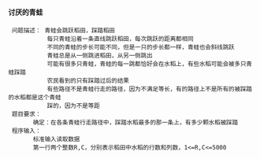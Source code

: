 #### 讨厌的青蛙  

     问题描述： 青蛙会跳跃稻田，踩踏稻田  
               每只青蛙沿着一条直线跳跃稻田，每次跳跃的距离都相同  
               不同的青蛙的步长可能不同，但是一只的步长都一样，青蛙也会斜线跳跃  
               青蛙总是从一侧跳进稻田，从另一侧跳出  
               可能有很多只青蛙，青蛙的每一跳都恰好会在水稻上，有些水稻可能会被多只青蛙踩踏  
               农民看到的只有踩踏过后的结果  
               有些路径不是青蛙行走的路径，因为不满足等长，有的路径上不是所有的被踩踏的水稻都是这个青蛙  
               踩的，因为不是等距  
     题目要求：
           确定：在各条青蛙行走路径中，踩踏水稻最多的那一条上，有多少颗水稻被踩踏
     程序输入：
           标准输入读取数据
           第一行两个整数R,C，分别表示稻田中水稻的行数和列数，1<=R,C<=5000
        
            
